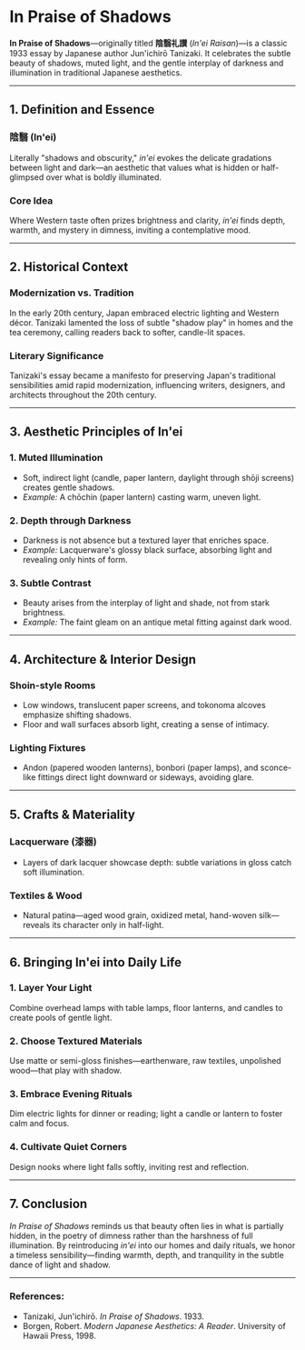 # In Praise of Shadows

**In Praise of Shadows**—originally titled **陰翳礼讃** (*In'ei Raisan*)—is a classic 1933 essay by Japanese author Jun'ichirō Tanizaki. It celebrates the subtle beauty of shadows, muted light, and the gentle interplay of darkness and illumination in traditional Japanese aesthetics.

---

## 1. Definition and Essence

### **陰翳 (In'ei)**  
  Literally "shadows and obscurity," *in'ei* evokes the delicate gradations between light and dark—an aesthetic that values what is hidden or half-glimpsed over what is boldly illuminated.

### **Core Idea**  
  Where Western taste often prizes brightness and clarity, *in'ei* finds depth, warmth, and mystery in dimness, inviting a contemplative mood.

---

## 2. Historical Context

### **Modernization vs. Tradition**  
  In the early 20th century, Japan embraced electric lighting and Western décor. Tanizaki lamented the loss of subtle "shadow play" in homes and the tea ceremony, calling readers back to softer, candle-lit spaces.

### **Literary Significance**  
  Tanizaki's essay became a manifesto for preserving Japan's traditional sensibilities amid rapid modernization, influencing writers, designers, and architects throughout the 20th century.

---

## 3. Aesthetic Principles of In'ei

### **1. Muted Illumination**
   - Soft, indirect light (candle, paper lantern, daylight through shōji screens) creates gentle shadows.  
   - *Example:* A chōchin (paper lantern) casting warm, uneven light.

### **2. Depth through Darkness** 
   - Darkness is not absence but a textured layer that enriches space.  
   - *Example:* Lacquerware's glossy black surface, absorbing light and revealing only hints of form.

### **3. Subtle Contrast**  
   - Beauty arises from the interplay of light and shade, not from stark brightness.  
   - *Example:* The faint gleam on an antique metal fitting against dark wood.

---

## 4. Architecture & Interior Design

### **Shoin-style Rooms**  
  - Low windows, translucent paper screens, and tokonoma alcoves emphasize shifting shadows.  
  - Floor and wall surfaces absorb light, creating a sense of intimacy.

### **Lighting Fixtures**  
  - Andon (papered wooden lanterns), bonbori (paper lamps), and sconce-like fittings direct light downward or sideways, avoiding glare.

---

## 5. Crafts & Materiality

### **Lacquerware (漆器)**  
  - Layers of dark lacquer showcase depth: subtle variations in gloss catch soft illumination.  
### **Textiles & Wood**  
  - Natural patina—aged wood grain, oxidized metal, hand-woven silk—reveals its character only in half-light.

---

## 6. Bringing In'ei into Daily Life

### **1. Layer Your Light**  
   Combine overhead lamps with table lamps, floor lanterns, and candles to create pools of gentle light.

### **2. Choose Textured Materials**  
   Use matte or semi-gloss finishes—earthenware, raw textiles, unpolished wood—that play with shadow.

### **3. Embrace Evening Rituals**  
   Dim electric lights for dinner or reading; light a candle or lantern to foster calm and focus.

### **4. Cultivate Quiet Corners**  
   Design nooks where light falls softly, inviting rest and reflection.

---

## 7. Conclusion

*In Praise of Shadows* reminds us that beauty often lies in what is partially hidden, in the poetry of dimness rather than the harshness of full illumination. By reintroducing *in'ei* into our homes and daily rituals, we honor a timeless sensibility—finding warmth, depth, and tranquility in the subtle dance of light and shadow.

---

### **References:**  
- Tanizaki, Jun'ichirō. *In Praise of Shadows*. 1933.  
- Borgen, Robert. *Modern Japanese Aesthetics: A Reader*. University of Hawaii Press, 1998.
